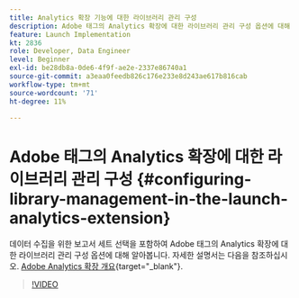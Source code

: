 ```yaml
---
title: Analytics 확장 기능에 대한 라이브러리 관리 구성
description: Adobe 태그의 Analytics 확장에 대한 라이브러리 관리 구성 옵션에 대해 알아봅니다. 이 비디오는 데이터 수집을 위한 보고서 세트 선택도 다룹니다.
feature: Launch Implementation
kt: 2836
role: Developer, Data Engineer
level: Beginner
exl-id: be28db8a-0de6-4f9f-ae2e-2337e86740a1
source-git-commit: a3eaa0feedb826c176e233e8d243ae617b816cab
workflow-type: tm+mt
source-wordcount: '71'
ht-degree: 11%

---
```


# Adobe 태그의 Analytics 확장에 대한 라이브러리 관리 구성 {#configuring-library-management-in-the-launch-analytics-extension}

데이터 수집을 위한 보고서 세트 선택을 포함하여 Adobe 태그의 Analytics 확장에 대한 라이브러리 관리 구성 옵션에 대해 알아봅니다.  자세한 설명서는 다음을 참조하십시오. [Adobe Analytics 확장 개요](https://experienceleague.adobe.com/docs/experience-platform/tags/extensions/client/analytics/overview.html?lang=ko-KR){target="_blank"}.

>[!VIDEO](https://video.tv.adobe.com/v/27092/?quality=12&learn=on)
